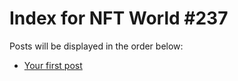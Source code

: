 # Index for NFT World #237
Posts will be displayed in the order below:

- [Your first post](./001-first.md)

